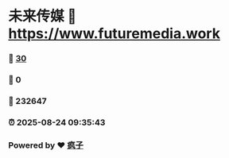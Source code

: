 # 未来传媒 :link: https://www.futuremedia.work 
### :page_facing_up: [30](https://www.futuremedia.work/tag.html) 
### :speech_balloon: 0 
### :hibiscus: 232647 
### :alarm_clock: 2025-08-24 09:35:43 
### Powered by :heart: [疯子](https://github.com/granthuang999/Gmeek)

